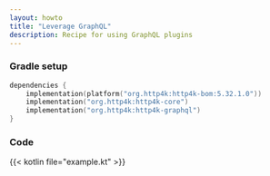 ```yaml
---
layout: howto
title: "Leverage GraphQL"
description: Recipe for using GraphQL plugins 
---
```

### Gradle setup

```kotlin
dependencies {
    implementation(platform("org.http4k:http4k-bom:5.32.1.0"))
    implementation("org.http4k:http4k-core")
    implementation("org.http4k:http4k-graphql")
}
```

### Code

{{< kotlin file="example.kt" >}}
